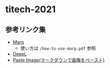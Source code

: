 # titech-2021

## 参考リンク集
- [Marp](https://ktkr3d.github.io/2020/05/27/Marp-for-VS-Code/)
    - 使い方は `/how-to-use-marp.pdf` 参照
- [DeepL](https://www.deepl.com/ja/translator)
- [Paste Image(マークダウンで画像をペースト)](https://zenn.dev/ktechb/articles/968ff79f8f9c46a26ee5)